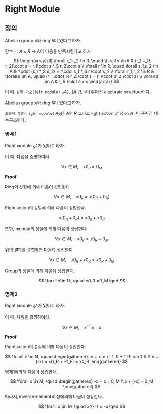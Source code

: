 # Right Module
## 정의
Abelian group $A$와 ring $R$이 있다고 하자.

함수 $\cdot : A \times R \rightarrow A$이 다음을 만족시킨다고 하자.

$$ \begin{array}{ll} \forall r_1,r_2 \in R, \quad \forall s \in A &  (r_1 +_R r_2)\cdot s = r_1\cdot s *_S r_2\cdot s \\ \forall r \in R, \quad \forall s_1,s_2 \in A &  r\cdot (s_1 *_S s_2) = r\cdot s_1 *_S r \cdot s_2 \\  \forall r_1,r_2 \in R & \forall s \in A, \quad (r_1 \cdot_R r_2)\cdot s = r_1\cdot (r_2 \cdot s) \\ \forall s \in A & 1_R \cdot s = s \end{array} $$

이 떄, `왼쪽 가군(left module)` $_RA$는 $(A,R,\cdot)$이 주어진 algebraic structure이다.

Abelian group $A$와 ring $R$이 있다고 하자.

`오른쪽 가군(right module)` $A_R$은 $A$와 $R$ 그리고 right action of $R$ on $A$ $\cdot$이 주어진 대수구조이다.

### 명제1
Right module $_RA$가 있다고 하자.

이 때, 다음을 증명하여라.

$$ \forall x \in M, \quad  x0_R =0_M $$

**Proof**

Ring의 성질에 의해 다음이 성립한다.

$$ \forall x\in M, \quad x0_R = x(0_R + 0_R) $$

Right action의 성질에 의해 다음이 성립한다. 

$$ x(0_R + 0_R) = x0_R + x0_R $$

또한, monoid의 성질에 의해 다음이 성립한다.

$$ \forall x\in M, \quad x0_R = x0_R + 0_M $$

위의 결과를 종합하면 다음이 성립한다.

$$ \forall x\in M, \quad x0_R + x0_R = x0_R + 0_M $$

Group의 성질에 의해 다음이 성립한다.

$$ \forall x\in M, \quad x0_R =0_M \qed $$

### 명제2
Right module $_RA$가 있다고 하자.

이 때, 다음을 증명하여라.

$$ \forall x \in M, \quad x^{-1} = -x $$

**Proof**

Right action의 성질에 의해 다음이 성립한다. 

$$ \forall x \in M, \quad \begin{gathered} -x + x = x(-1_R + 1_R) = x0_R \\ x + (-x) = x(1_R + -1_R) = x0_R  \end{gathered}  $$

명제1에의해 다음이 성립한다.

$$ \forall x \in M, \quad \begin{gathered} -x + x = 0_M \\ x + (-x) = 0_M  \end{gathered}  $$

따라서, inverse element의 정에의해 다음이 성립한다.

$$ \forall x \in M, \quad x^{-1} = -x \qed $$